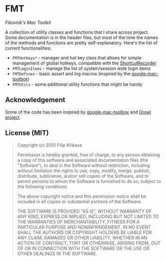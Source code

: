 FMT
========

*Fikovnik's Mac Toolkit*

A collection of utility classes and functions that I share across project. Some documentation is in the header files, but most of the time the names of the methods and functions are pretty self-explanatory. Here's the list of current functionalities:

* `FMTHotkeys*` - manager and hot key class that allows for simple management of global hotkeys, compatible with the [ShortcutRecorder][1]
* `FMTLoginItems` - manage the list of system/session wide login items
* `FMTDefines` - basic assert and log macros (inspired by the [google-mac-toolbox][2])
* `FMTUtils` - some additional utility functions that might be handy

Acknowledgement
---------------

Some of the code has been inspired by [google-mac-toolbox][3] and [Growl project][4].

License (MIT)
-------------

> Copyright (c) 2010 Filip Křikava
> 
> Permission is hereby granted, free of charge, to any
> person obtaining a copy of this software and associated
> documentation files (the "Software"), to deal in the
> Software without restriction, including without limitation
> the rights to use, copy, modify, merge, publish,
> distribute, sublicense, and/or sell copies of the
> Software, and to permit persons to whom the Software is
> furnished to do so, subject to the following conditions:
> 
> The above copyright notice and this permission notice
> shall be included in all copies or substantial portions of
> the Software.
> 
> THE SOFTWARE IS PROVIDED "AS IS", WITHOUT WARRANTY OF ANY
> KIND, EXPRESS OR IMPLIED, INCLUDING BUT NOT LIMITED TO THE
> WARRANTIES OF MERCHANTABILITY, FITNESS FOR A PARTICULAR
> PURPOSE AND NONINFRINGEMENT. IN NO EVENT SHALL THE AUTHORS
> OR COPYRIGHT HOLDERS BE LIABLE FOR ANY CLAIM, DAMAGES OR
> OTHER LIABILITY, WHETHER IN AN ACTION OF CONTRACT, TORT OR
> OTHERWISE, ARISING FROM, OUT OF OR IN CONNECTION WITH THE
> SOFTWARE OR THE USE OR OTHER DEALINGS IN THE SOFTWARE.

  [1]: http://code.google.com/p/shortcutrecorder/
  [2]: http://code.google.com/p/google-toolbox-for-mac/
  [3]: http://code.google.com/p/google-toolbox-for-mac/
  [4]: http://growl.info/
